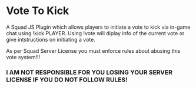 # Vote To Kick
A Squad JS Plugin which allows players to initiate a vote to kick via in-game chat using !kick PLAYER. Using !vote will diplay info of the current vote or give intstructions on initiating a vote. 

As per Squad Server License you must enforce rules about abusing this vote system!!! 
### I AM NOT RESPONSIBLE FOR YOU LOSING YOUR SERVER LICENSE IF YOU DO NOT FOLLOW RULES!

